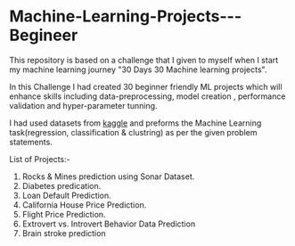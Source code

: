 # Machine-Learning-Projects---Begineer

This repository is based on a challenge that I given to myself when I start my machine learning journey
"30 Days 30 Machine learning projects".

In this Challenge I had created 30 beginner friendly ML projects which will enhance skills including data-preprocessing, model creation , performance validation and hyper-parameter tunning. 

I had used datasets from [kaggle](https://www.kaggle.com/) and preforms the Machine Learning task(regression, classification & clustring) as per the given problem statements. 

List of Projects:-
1. Rocks & Mines prediction using Sonar Dataset.
2. Diabetes predication.
3. Loan Default Prediction.
4. California House Price Prediction.
5. Flight Price Prediction.
6. Extrovert vs. Introvert Behavior Data Prediction
7. Brain stroke prediction
   
